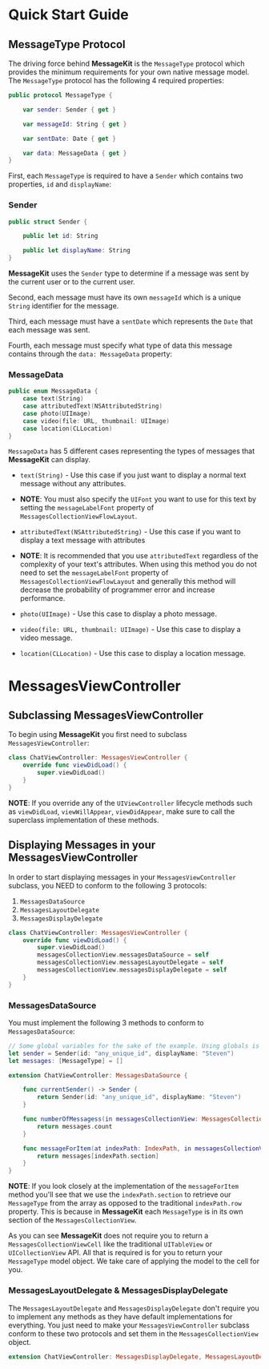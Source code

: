 # Quick Start Guide

## MessageType Protocol
The driving force behind **MessageKit** is the `MessageType` protocol which provides the minimum requirements for your own native message model. The `MessageType` protocol has the following 4 required properties:

```Swift
public protocol MessageType {

    var sender: Sender { get }

    var messageId: String { get }

    var sentDate: Date { get }

    var data: MessageData { get }
}
```
First, each `MessageType` is required to have a `Sender` which contains two properties, `id` and `displayName`:
### Sender
```Swift
public struct Sender {

    public let id: String

    public let displayName: String
}
```
**MessageKit** uses the `Sender` type to determine if a message was sent by the current user or to the current user.

Second, each message must have its own `messageId` which is a unique `String` identifier for the message.

Third, each message must have a `sentDate` which represents the `Date` that each message was sent.

Fourth, each message must specify what type of data this message contains through the `data: MessageData` property:
### MessageData

```Swift
public enum MessageData {
    case text(String)
    case attributedText(NSAttributedString)
    case photo(UIImage)
    case video(file: URL, thumbnail: UIImage)
    case location(CLLocation)
}
```
`MessageData` has 5 different cases representing the types of messages that **MessageKit** can display.

- `text(String)` - Use this case if you just want to display a normal text message without any attributes.
- **NOTE**: You must also specify the `UIFont` you want to use for this text by setting the `messageLabelFont` property of `MessagesCollectionViewFlowLayout`.

- `attributedText(NSAttributedString)` - Use this case if you want to display a text message with attributes
- **NOTE**: It is recommended that you use `attributedText` regardless of the complexity of your text's attributes. When using this method you do not need to set the `messageLabelFont` property of `MessagesCollectionViewFlowLayout` and generally this method will decrease the probability of programmer error and increase performance.

- `photo(UIImage)` - Use this case to display a photo message.


- `video(file: URL, thumbnail: UIImage)` - Use this case to display a video message.


- `location(CLLocation)` - Use this case to display a location message.

# MessagesViewController

## Subclassing MessagesViewController
To begin using **MessageKit** you first need to subclass `MessagesViewController`:
```Swift
class ChatViewController: MessagesViewController {
	override func viewDidLoad() {
		super.viewDidLoad()
	}
}
```
**NOTE**: If you override any of the `UIViewController` lifecycle methods such as `viewDidLoad`, `viewWillAppear`, `viewDidAppear`, make sure to call the superclass implementation of these methods.

## Displaying Messages in your MessagesViewController
In order to start displaying messages in your `MessagesViewController` subclass, you NEED to conform to the following 3 protocols:

1. `MessagesDataSource`
2. `MessagesLayoutDelegate`
3. `MessagesDisplayDelegate`

```Swift
class ChatViewController: MessagesViewController {
	override func viewDidLoad() {
		super.viewDidLoad()
		messagesCollectionView.messagesDataSource = self
		messagesCollectionView.messagesLayoutDelegate = self
		messagesCollectionView.messagesDisplayDelegate = self
	}
}
```

### MessagesDataSource

You must implement the following 3 methods to conform to `MessagesDataSource`:

```Swift
// Some global variables for the sake of the example. Using globals is not recommended!
let sender = Sender(id: "any_unique_id", displayName: "Steven")
let messages: [MessageType] = []

extension ChatViewController: MessagesDataSource {

	func currentSender() -> Sender {
		return Sender(id: "any_unique_id", displayName: "Steven")
	}

	func numberOfMessagess(in messagesCollectionView: MessagesCollectionView) -> Int {
		return messages.count
	}

	func messageForItem(at indexPath: IndexPath, in messagesCollectionView: MessagesCollectionView) -> MessageType {
		return messages[indexPath.section]
	}
}
```
**NOTE**: If you look closely at the implementation of the `messageForItem` method you'll see that we use the `indexPath.section` to retrieve our `MessageType` from the array as opposed to the traditional `indexPath.row` property. This is because in **MessageKit** each `MessageType` is in its own section of the `MessagesCollectionView`.

As you can see **MessageKit** does not require you to return a `MessagesCollectionViewCell` like the traditional `UITableView` or `UICollectionView` API. All that is required is for you to return your `MessageType` model object. We take care of applying the model to the cell for you.

### MessagesLayoutDelegate & MessagesDisplayDelegate

The `MessagesLayoutDelegate` and `MessagesDisplayDelegate` don't require you to implement any methods as they have default implementations for everything. You just need to make your `MessagesViewController` subclass conform to these two protocols and set them in the `MessagesCollectionView` object.

```Swift
extension ChatViewController: MessagesDisplayDelegate, MessagesLayoutDelegate {}
```
